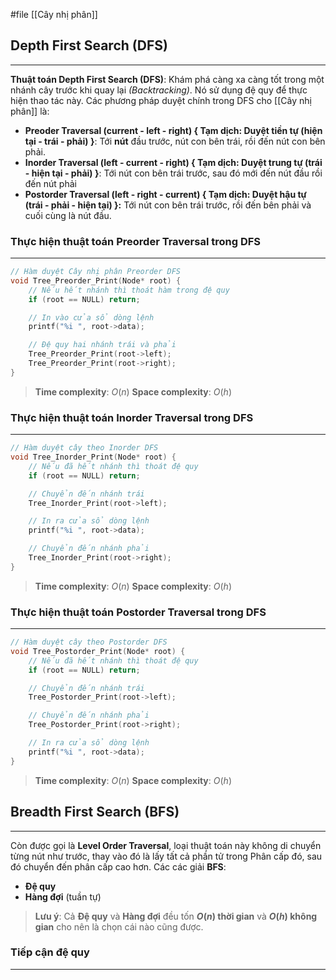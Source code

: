 #file [[Cây nhị phân]]

## **Depth First Search (DFS)**
---
**Thuật toán Depth First Search (DFS)**: Khám phá càng xa càng tốt trong một nhánh cây trước khi quay lại _(Backtracking)_. Nó sử dụng đệ quy để thực hiện thao tác này. Các phương pháp duyệt chính trong DFS cho [[Cây nhị phân]] là:
- **Preoder Traversal (current - left - right) { Tạm dịch: Duyệt tiền tự (hiện tại - trái - phải) }**: Tới **nút** đầu trước, nút con bên trái, rồi đến nút con bên phải.
- **Inorder Traversal (left - current - right) { Tạm dịch: Duyệt trung tự (trái - hiện tại - phải) }**: Tới nút con bên trái trước, sau đó mới đến nút đầu rồi đến nút phải
- **Postorder Traversal (left - right - current) { Tạm dịch: Duyệt hậu tự (trái - phải - hiện tại) }:** Tới nút con bên trái trước, rồi đến bên phải và cuối cùng là nút đầu.

### Thực hiện thuật toán **Preorder Traversal** trong **DFS**
---
``` c
// Hàm duyệt Cây nhị phân Preorder DFS
void Tree_Preorder_Print(Node* root) {
    // Nếu hết nhánh thì thoát hàm trong đệ quy
    if (root == NULL) return;

    // In vào cửa sổ dòng lệnh
    printf("%i ", root->data);

    // Đệ quy hai nhánh trái và phải
    Tree_Preorder_Print(root->left);
    Tree_Preorder_Print(root->right);
}
```

> **Time complexity**: $O(n)$
> **Space complexity**: $O(h)$

### Thực hiện thuật toán **Inorder Traversal** trong **DFS**
---
``` c
// Hàm duyệt cây theo Inorder DFS
void Tree_Inorder_Print(Node* root) {
    // Nếu đã hết nhánh thì thoát đệ quy
    if (root == NULL) return;

    // Chuyển đến nhánh trái
    Tree_Inorder_Print(root->left);

    // In ra cửa sổ dòng lệnh
    printf("%i ", root->data);

    // Chuyển đến nhánh phải
    Tree_Inorder_Print(root->right);
}
```

> **Time complexity**: $O(n)$
> **Space complexity**: $O(h)$

### Thực hiện thuật toán **Postorder Traversal** trong **DFS**
---
``` c
// Hàm duyệt cây theo Postorder DFS
void Tree_Postorder_Print(Node* root) {
    // Nếu đã hết nhánh thì thoát đệ quy
    if (root == NULL) return;

    // Chuyển đến nhánh trái
    Tree_Postorder_Print(root->left);

    // Chuyển đến nhánh phải
    Tree_Postorder_Print(root->right);

    // In ra cửa sổ dòng lệnh
    printf("%i ", root->data);
}
```

> **Time complexity**: $O(n)$
> **Space complexity**: $O(h)$

## **Breadth First Search (BFS)**
---
Còn được gọi là **Level Order Traversal**, loại thuật toán này không di chuyển từng nút như trước, thay vào đó là lấy tất cả phần tử trong Phân cấp đó, sau đó chuyển đến phân cấp cao hơn.
Các các giải **BFS**:
- **Đệ quy**
- **Hàng đợi** (tuần tự)

> **Lưu ý**: Cả **Đệ quy** và **Hàng đợi** đều tốn **$O(n)$ thời gian** và **$O(h)$ không gian** cho nên là chọn cái nào cũng được.
### Tiếp cận đệ quy
---
``` c

```